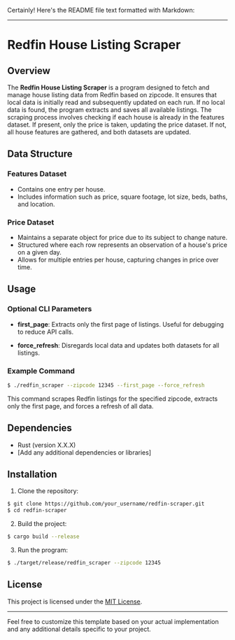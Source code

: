 Certainly! Here's the README file text formatted with Markdown:

---

# Redfin House Listing Scraper

## Overview

The **Redfin House Listing Scraper** is a program designed to fetch and manage house listing data from Redfin based on zipcode. It ensures that local data is initially read and subsequently updated on each run. If no local data is found, the program extracts and saves all available listings. The scraping process involves checking if each house is already in the features dataset. If present, only the price is taken, updating the price dataset. If not, all house features are gathered, and both datasets are updated.

## Data Structure

### Features Dataset

- Contains one entry per house.
- Includes information such as price, square footage, lot size, beds, baths, and location.

### Price Dataset

- Maintains a separate object for price due to its subject to change nature.
- Structured where each row represents an observation of a house's price on a given day.
- Allows for multiple entries per house, capturing changes in price over time.

## Usage

### Optional CLI Parameters

- **first_page**: Extracts only the first page of listings. Useful for debugging to reduce API calls.
  
- **force_refresh**: Disregards local data and updates both datasets for all listings.

### Example Command

```bash
$ ./redfin_scraper --zipcode 12345 --first_page --force_refresh
```

This command scrapes Redfin listings for the specified zipcode, extracts only the first page, and forces a refresh of all data.

## Dependencies

- Rust (version X.X.X)
- [Add any additional dependencies or libraries]

## Installation

1. Clone the repository:

```bash
$ git clone https://github.com/your_username/redfin-scraper.git
$ cd redfin-scraper
```

2. Build the project:

```bash
$ cargo build --release
```

3. Run the program:

```bash
$ ./target/release/redfin_scraper --zipcode 12345
```

## License

This project is licensed under the [MIT License](LICENSE).

---

Feel free to customize this template based on your actual implementation and any additional details specific to your project.